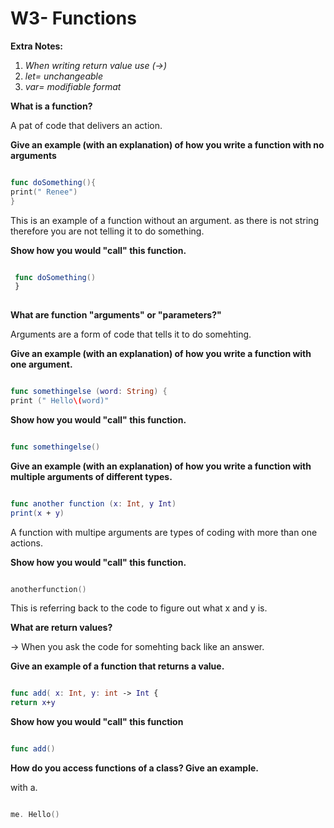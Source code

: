 # W3- Functions 

**Extra Notes:**

1. _When writing return value use (->)_
1. _let= unchangeable_
1. _var= modifiable format_

**What is a function?**

A pat of code that delivers an action. 

**Give an example (with an explanation) of how you write a function with no arguments**

```swift

func doSomething(){
print(" Renee")
}

```

This is an example of a function without an argument. as there is not string therefore you are not telling it to do something. 

**Show how you would "call" this function.**

```swift

 func doSomething()
 }
 
 ```
 
**What are function "arguments" or "parameters?"**

Arguments are a form of code that tells it to do somehting. 

**Give an example (with an explanation) of how you write a function with one argument.**

```swift 

func somethingelse (word: String) {
print (" Hello\(word)"

```

**Show how you would "call" this function.**

```swift 

func somethingelse()

```

**Give an example (with an explanation) of how you write a function with multiple arguments of different types.**

``` swift 

func another function (x: Int, y Int)
print(x + y)

```

A function with multipe arguments are types of coding with more than one actions.

**Show how you would "call" this function.**

``` swift

anotherfunction()

```

This is referring back to the code to figure out what x and y is. 

**What are return values?**

-> When you ask the code for somehting back like an answer. 

**Give an example of a function that returns a value.**

```swift 

func add( x: Int, y: int -> Int { 
return x+y

```

**Show how you would "call" this function**

```swift 

func add()

```

**How do you access functions of a class? Give an example.**

with a. 

```swift 

me. Hello()

```
